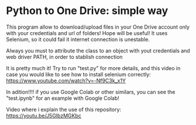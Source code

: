 # Python to One Drive: simple way
This program allow to download/upload files in your One Drive account only with your credentials and url of folders! Hope will be useful!
It uses Selenium, so it could fail it internet connection is unestable.

Always you must to attribute the class to an object with yout credentials and web driver PATH, in order to stablish connection

It is pretty much it! Try to run "test.py" for more details, and this video in case you would like to see how to install selenium correctly:
https://www.youtube.com/watch?v=-Nf9C3k_x1Y

In adition!!!! if you use Google Colab or other similars, you can see the "test.ipynb" for an example with Google Colab!

Video where i explain the use of this repository:
https://youtu.be/J5GIbzMGKbc
